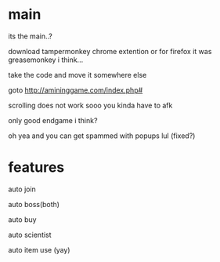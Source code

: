 # main
its the main..?

download tampermonkey chrome extention or for firefox it was greasemonkey i think...

take the code and move it somewhere else

goto http://amininggame.com/index.php#

scrolling does not work sooo you kinda have to afk

only good endgame i think?

oh yea and you can get spammed with popups lul (fixed?)

# features

auto join

auto boss(both)

auto buy

auto scientist

auto item use (yay)

